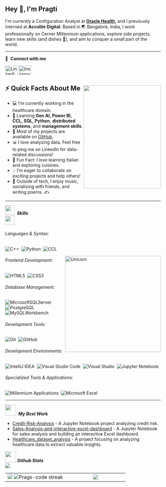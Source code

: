 <h2>Hey 👋, I'm Pragti</h2>
<p>
I'm currently a Configuration Analyst at <strong><a href="https://www.oracle.com/in/health/">Oracle Health</a></strong>, and I previously interned at <strong>Accolite Digital</strong>. Based in 🌏 Bangalore, India, I work professionally on Cerner Millennium applications, explore side projects, learn new skills (and dishes 🍳), and aim to conquer a small part of the world.
</p>

---

🔗 &nbsp;**Connect with me**  
<p align="left">
<a href="https://www.linkedin.com/in/pragatijha/" target="blank"><img align="center" src="https://raw.githubusercontent.com/rahuldkjain/github-profile-readme-generator/master/src/images/icons/Social/linked-in-alt.svg" alt="LinkedIn" height="30" width="40" /></a>
<a href="https://www.instagram.com/_._pragatijha/" target="blank"><img align="center" src="https://raw.githubusercontent.com/rahuldkjain/github-profile-readme-generator/master/src/images/icons/Social/instagram.svg" alt="Instagram" height="30" width="40" /></a>
</p>

<!-- <img align="right" src="https://media.giphy.com/media/Ll22OhMLAlVDb8UQWe/giphy.gif" width="250" height="250" style="margin-top: 250px;"  /> -->
<img align="right" src="https://media.giphy.com/media/Ll22OhMLAlVDb8UQWe/giphy.gif" 
     style="float: right; margin-top: 20px; width: 250px; height: 333px;" />


<h2>⚡ Quick Facts About Me</h2>
<ul>
<li>💻 I’m currently working in the healthcare domain.</li>
<li>📖 Learning <strong>Gen AI, Power BI, CCL, SQL, Python</strong>, <strong>distributed systems</strong>, and <strong>management skills</strong>.</li>
<li>🌟 Most of my projects are available on <a href="https://github.com/Prags-code">GitHub</a>.</li>
<li>📊 I love analyzing data. Feel free to ping me on LinkedIn for data-related discussions!</li>
<li>🎉 Fun Fact: I love learning Italian and exploring cuisines.</li>
<li>💡 I’m eager to collaborate on exciting projects and help others!</li>
<li>🎵 Outside of tech, I enjoy music, socializing with friends, and writing poems. ✍️</li>
</ul>

--------

<img src="https://media2.giphy.com/media/QssGEmpkyEOhBCb7e1/giphy.gif" width="30">&nbsp; ***Skills***  
<img src="https://media.giphy.com/media/bDR8BPB0ZO8mfcbNkB/giphy.gif" width="30">

###### Languages & Syntax:
![C++](https://img.shields.io/badge/c++-%2300599C.svg?style=for-the-badge&logo=c%2B%2B&logoColor=white)&nbsp;
![Python](https://img.shields.io/badge/python-3670A0?style=for-the-badge&logo=python&logoColor=ffdd54)&nbsp;
![CCL](https://img.shields.io/badge/CCL-%23326CE5.svg?style=for-the-badge&logo=databricks&logoColor=white)&nbsp;

<img align="right" width=310px alt="Unicorn" src="https://media.giphy.com/media/xT9IgzoKnwFNmISR8I/giphy.gif"/>

###### Frontend Development:
![HTML5](https://img.shields.io/badge/html5-%23E34F26.svg?style=for-the-badge&logo=html5&logoColor=white)&nbsp;
![CSS3](https://img.shields.io/badge/css3-%231572B6.svg?style=for-the-badge&logo=css3&logoColor=white)&nbsp;

###### Database Management:
![MicrosoftSQLServer](https://img.shields.io/badge/Microsoft%20SQL%20Server-CC2927?style=for-the-badge&logo=microsoft%20sql%20server&logoColor=white)&nbsp;
![PostgreSQL](https://img.shields.io/badge/PostgreSQL-316192?style=for-the-badge&logo=postgresql&logoColor=white)&nbsp;
![MySQLWorkbench](https://img.shields.io/badge/MySQL%20Workbench-4479A1?style=for-the-badge&logo=mysql&logoColor=white)&nbsp;

###### Development Tools:
![Git](https://img.shields.io/badge/GIT-E44C30?style=for-the-badge&logo=git&logoColor=white)&nbsp;
![GitHub](https://img.shields.io/badge/github-%23121011.svg?style=for-the-badge&logo=github&logoColor=white)&nbsp;

###### Development Environments:
![IntelliJ IDEA](https://img.shields.io/badge/IntelliJIDEA-000000.svg?style=for-the-badge&logo=intellij-idea&logoColor=white)&nbsp;
![Visual Studio Code](https://img.shields.io/badge/Visual%20Studio%20Code-0078d7.svg?style=for-the-badge&logo=visual-studio-code&logoColor=white)&nbsp;
![Visual Studio](https://img.shields.io/badge/Visual%20Studio-5C2D91.svg?style=for-the-badge&logo=visual-studio&logoColor=white)&nbsp;
![Jupyter Notebook](https://img.shields.io/badge/Jupyter-FA6E3A?style=for-the-badge&logo=jupyter&logoColor=white)&nbsp;

###### Specialized Tools & Applications:
![Millennium Applications](https://img.shields.io/badge/Millennium%20Applications-4285F4?style=for-the-badge&logo=oracle&logoColor=white)&nbsp;
![Microsoft Excel](https://img.shields.io/badge/Microsoft%20Excel-217346?style=for-the-badge&logo=microsoft-excel&logoColor=white)&nbsp;

---

<img src="https://media.giphy.com/media/XbxZ41fWLeRECPsGIJ/giphy.gif" width="35">&nbsp; ***My Best Work***

- [Credit-Risk-Analysis](https://github.com/Prags-code/Credit-Risk-Analysis) - A Jupyter Notebook project analyzing credit risk.
- [Sales-Analysis-and-interactive-excel-dashboard](https://github.com/Prags-code/Sales-Analysis-and-interactive-excel-dashboard) - A Jupyter Notebook for sales analysis and building an interactive Excel dashboard.
- [Healthcare_dataset_analysis](https://github.com/Prags-code/Healthcare_dataset_analysis) - A project focusing on analyzing healthcare data to extract valuable insights.

<!-- Github Stats -->
<img src="https://media.giphy.com/media/iY8CRBdQXODJSCERIr/giphy.gif" width="35">&nbsp;***Github Stats***  
<img src="https://user-images.githubusercontent.com/73097560/115834477-dbab4500-a447-11eb-908a-139a6edaec5c.gif">
<br>
<p align="center">
<table align="center">
<tr>
<td width="50%" align="center">
    <img src="https://github-readme-stats.vercel.app/api?username=Prags-code&theme=nightowl&show_icons=true&count_private=true" />
    <img src="https://github-readme-streak-stats.herokuapp.com/?user=Prags-code&theme=nightowl&hide_border=false" alt="Prags-code streak" />
</td>
<td width="50%" align="center">
    <img src="https://github-readme-stats.anuraghazra1.vercel.app/api/top-langs/?username=Prags-code&theme=nightowl&hide_border=false&langs_count=10"/>
</td>
</tr>
</table>
</p>
<br>
